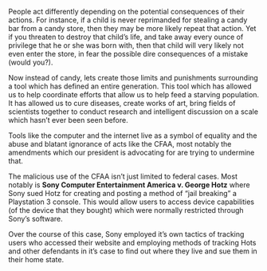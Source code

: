 People act differently depending on the potential consequences of their actions.
For instance, if a child is never reprimanded for stealing a candy bar from a
candy store, then they may be more likely repeat that action. Yet if you
threaten to destroy that child’s life, and take away every ounce of privilege
that he or she was born with, then that child will very likely not even enter
the store, in fear the possible dire consequences of a mistake (would you?).

Now instead of candy, lets create those limits and punishments surrounding a
tool which has defined an entire generation. This tool which has allowed us to
help coordinate efforts that allow us to help feed a starving population. It has
allowed us to cure diseases, create works of art, bring fields of scientists
together to conduct research and intelligent discussion on a scale which hasn’t
ever been seen before.

Tools like the computer and the internet live as a symbol of equality and the
abuse and blatant ignorance of acts like the CFAA, most notably the amendments
which our president is advocating for are trying to undermine that.

The malicious use of the CFAA isn’t just limited to federal cases. Most notably
is **Sony Computer Entertainment America v. George Hotz** where Sony sued Hotz
for creating and posting a method of “jail breaking” a Playstation 3 console.
This would allow users to access device capabilities (of the device that they
bought) which were normally restricted through Sony’s software.

Over the course of this case, Sony employed it’s own tactics of tracking users
who accessed their website and employing methods of tracking Hots and other
defendants in it’s case to find out where they live and sue them in their home
state.
